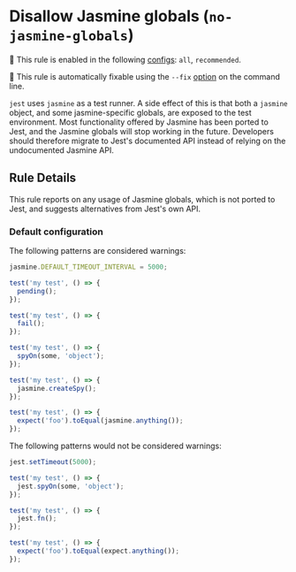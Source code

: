 # Disallow Jasmine globals (`no-jasmine-globals`)

<!-- prettier-ignore -->
💼 This rule is enabled in the following [configs](https://github.com/jest-community/eslint-plugin-jest#shareable-configurations): `all`, `recommended`.

<!-- prettier-ignore -->
🔧 This rule is automatically fixable using the `--fix` [option](https://eslint.org/docs/latest/user-guide/command-line-interface#--fix) on the command line.

`jest` uses `jasmine` as a test runner. A side effect of this is that both a
`jasmine` object, and some jasmine-specific globals, are exposed to the test
environment. Most functionality offered by Jasmine has been ported to Jest, and
the Jasmine globals will stop working in the future. Developers should therefore
migrate to Jest's documented API instead of relying on the undocumented Jasmine
API.

## Rule Details

This rule reports on any usage of Jasmine globals, which is not ported to Jest,
and suggests alternatives from Jest's own API.

### Default configuration

The following patterns are considered warnings:

```js
jasmine.DEFAULT_TIMEOUT_INTERVAL = 5000;

test('my test', () => {
  pending();
});

test('my test', () => {
  fail();
});

test('my test', () => {
  spyOn(some, 'object');
});

test('my test', () => {
  jasmine.createSpy();
});

test('my test', () => {
  expect('foo').toEqual(jasmine.anything());
});
```

The following patterns would not be considered warnings:

```js
jest.setTimeout(5000);

test('my test', () => {
  jest.spyOn(some, 'object');
});

test('my test', () => {
  jest.fn();
});

test('my test', () => {
  expect('foo').toEqual(expect.anything());
});
```
